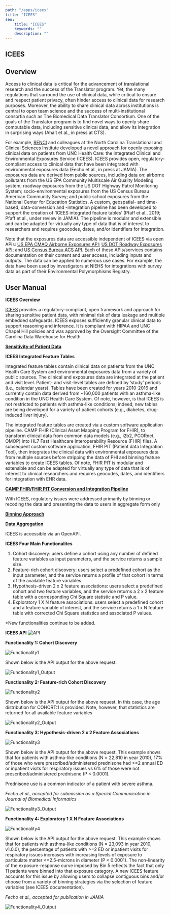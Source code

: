 ```yaml
---
path: "/apps/icees"
title: "ICEES"
seo:
    title: "ICEES"
    keywords: ""
    description: ""
---
```

## ICEES

## Overview
Access to clinical data is critical for the advancement of translational research and the success of the Translator program. Yet, the many regulations that surround the use of clinical data, while critical to ensure and respect patient privacy, often hinder access to clinical data for research purposes. Moreover, the ability to share clinical data across institutions is central to open team science and the success of multi-institutional consortia such as The Biomedical Data Translator Consortium. One of the goals of the Translator program is to find novel ways to openly share computable data, including sensitive clinical data, and allow its integration in surprising ways (Ahalt et al., in press at CTS).

For example, [RENCI](https://renci.org/) and colleagues at the North Carolina Translational and Clinical Sciences Institute developed a novel approach for openly exposing clinical data on patients from UNC Health Care: the Integrated Clinical and Environmental Exposures Service (ICEES). ICEES provides open, regulatory-compliant access to clinical data that have been integrated with environmental exposures data (Fecho et al., in press at JAMIA). The exposures data are derived from public sources, including data on: airborne pollutants from the US EPA Community Multiscale Air Quality Modeling system; roadway exposures from the US DOT Highway Patrol Monitoring System; socio-environmental exposures from the US Census Bureau American Community Survey; and public school exposures from the National Center for Education Statistics. A custom, geospatial- and time-based, data-conversion and -integration pipeline has been developed to support the creation of ‘ICEES integrated feature tables’ (Pfaff et al., 2019; Pfaff et al., under review in JAMIA). The pipeline is modular and extensible and can be adapted for virtually any type of data that is of interest to researchers and requires geocodes, dates, and/or identifiers for integration.

Note that the exposures data are accessible independent of ICEES via open APIs: [US EPA CMAQ Airborne Exposures API](http://bdt-cmaq.renci.org:8080/cmaq_exposures_api/v1/ui/#!/default/get_values); [US DOT Roadway Exposures API](http://bdt-proximity.renci.org:8080/roadway_proximity_api/v1/ui/#!/default/get_distance); and [US Census Bureau ACS API](http://bdt-social.renci.org:8080/socio_environmental_exposures_api/v1/ui/#!/default/get_values). Each of these APIs/services contains documentation on their content and user access, including inputs and outputs. The data can be applied to numerous use cases. For example, the data have been used by investigators at NIEHS for integrations with survey data as part of their Environmental Polymorphisms Registry.

## User Manual

**ICEES Overview**

[ICEES](https://icees.renci.org/apidocs/) provides a regulatory-compliant, open framework and approach for sharing sensitive patient data, with minimal risk of data leakage and multiple embedded safeguards. ICEES exposes sufficiently granular clinical data to support reasoning and inference. It is compliant with HIPAA and UNC Chapel Hill policies and was approved by the Oversight Committee of the Carolina Data Warehouse for Health.

[**Sensitivity of Patient Data**](SensitivityScale.png)

**ICEES Integrated Feature Tables**

Integrated feature tables contain clinical data on patients from the UNC Health Care System and environmental exposures data from a variety of public sources. The clinical and exposures data are integrated at the patient and visit level. Patient- and visit-level tables are defined by ‘study’ periods (i.e., calendar years). Tables have been created for years 2010-2016 and currently contain data derived from ~160,000 patients with an asthma-like condition in the UNC Health Care System. Of note, however, is that ICEES is not restricted to patients with asthma-like conditions; indeed, new tables are being developed for a variety of patient cohorts (e.g., diabetes, drug-induced liver injury).

The integrated feature tables are created via a custom software application pipeline. CAMP FHIR (Clinical Asset Mapping Program for FHIR), to transform clinical data from common data models (e.g., i2b2, PCORnet, OMOP) into HL7 Fast Healthcare Interoperability Resource (FHIR) files. A subsequent custom software application, FHIR PIT (Patient data Integration Tool), then integrates the clinical data with environmental exposures data from multiple sources before stripping the data of PHI and binning feature variables to create ICEES tables. Of note, FHIR PIT is modular and extensible and can be adapted for virtually any type of data that is of interest to clinical researchers and requires geocodes, dates, and identifiers for integration with EHR data.

[**CAMP FHIR/FHIR PIT Conversion and Integration Pipeline**](CAMP_FHIR_FHIR_PIT.png)

With ICEES, regulatory issues were addressed primarily by binning or recoding the data and presenting the data to users in aggregate form only

[**Binning Approach**](BinningApproach.png)

[**Data Aggregation**](Aggregation.png)

ICEES is accessible via an OpenAPI.

**ICEES Four Main Functionalites**
1. Cohort discovery: users define a cohort using any number of defined feature variables as input parameters, and the service returns a sample size.
2. Feature-rich cohort discovery: users select a predefined cohort as the input parameter, and the service returns a profile of that cohort in terms of the available feature variables.
3. Hypothesis-driven 2 x 2 feature associations: users select a predefined cohort and two feature variables, and the service returns a 2 x 2 feature table with a corresponding Chi Square statistic and P value.
4. Exploratory 1 X N feature associations: users select a predefined cohort and a feature variable of interest, and the service returns a 1 x N feature table with corrected Chi Square statistics and associated P values.

*New functionalities continue to be added.

**ICEES API**
![API](API.png)

**Functionality 1: Cohort Discovery**

![Functionality1](Functionality1.png)

Shown below is the API output for the above request.

![Functionality1_Output](Functionality1_Output.png)

**Functionality 2: Feature-rich Cohort Discovery**

![Functionality2](Functionality2.png)

Shown below is the API output for the above request. In this case, the age distribution for COHORT:1 is provided. Note, however, that statistics are returned for all available feature variables

![Functionality2_Output](Functionality2_Output.png)

**Functionality 3: Hypothesis-driven 2 x 2 Feature Associations**

![Functionality3](Functionality3.png)

Shown below is the API output for the above request. This example shows that for patients with asthma-like conditions (N = 22,810 in year 2010), 17% of those who were prescribed/administered prednisone had >=2 annual ED or inpatient visits for respiratory issues vs 6% of those were not prescribed/administered prednisone (P < 0.0001).

Prednisone use is a common indicator of a patient with severe asthma.

*Fecho et al., accepted for submission as a Special Communication in Journal of Biomedical Informatics*

![Functionality3_Output](Functionality3_Output.png)

**Functionality 4: Exploratory 1 X N Feature Associations**

![Functionality4](Functionality4.png)

Shown below is the API output for the above request. This example shows that for patients with asthma-like conditions (N = 23,093 in year 2010, v1.0.0), the percentage of patients with >=2 ED or inpatient visits for respiratory issues increases with increasing levels of exposure to particulate matter <=2.5-microns in diameter (P < 0.0001). The non-linearity of the exposure-response curve imposed by Bin 5 reflects the fact that only 11 patients were binned into that exposure category. A new ICEES feature accounts for this issue by allowing users to collapse contiguous bins and/or choose from a variety of binning strategies via the selection of feature variables (see ICEES documentation).

*Fecho et al., accepted for publication in JAMIA*

![Functionality4_Output](Functionality4_Output.png)


